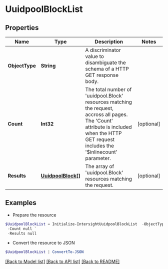# UuidpoolBlockList
## Properties

Name | Type | Description | Notes
------------ | ------------- | ------------- | -------------
**ObjectType** | **String** | A discriminator value to disambiguate the schema of a HTTP GET response body. | 
**Count** | **Int32** | The total number of &#39;uuidpool.Block&#39; resources matching the request, accross all pages. The &#39;Count&#39; attribute is included when the HTTP GET request includes the &#39;$inlinecount&#39; parameter. | [optional] 
**Results** | [**UuidpoolBlock[]**](UuidpoolBlock.md) | The array of &#39;uuidpool.Block&#39; resources matching the request. | [optional] 

## Examples

- Prepare the resource
```powershell
$UuidpoolBlockList = Initialize-IntersightUuidpoolBlockList  -ObjectType null `
 -Count null `
 -Results null
```

- Convert the resource to JSON
```powershell
$UuidpoolBlockList | ConvertTo-JSON
```

[[Back to Model list]](../README.md#documentation-for-models) [[Back to API list]](../README.md#documentation-for-api-endpoints) [[Back to README]](../README.md)

